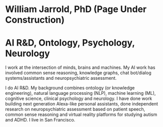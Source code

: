 # William Jarrold, PhD (Page Under Construction)
# AI R&D, Ontology, Psychology, Neurology

I work at the intersection of minds, brains and machines. My AI work has involved common sense reasoning, knowledge graphs, chat bot/dialog systems/assistants and neuropsychiatric assessment.

I do AI R&D.  My background combines ontology (or knowledge engineering), natural language processing (NLP), machine learning (ML), cognitive science, clinical psychology and neurology.  I have done work building next generation Alexa-like personal assistants, done independent research on neuropsychiatric assessment based on patient speech, common sense reasoning and virtual reality platforms for studying autism and ADHD.  I live in San Francisco.
